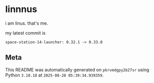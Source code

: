 # linnnus

i am linus. that's me.

my latest commit is

```
space-station-14-launcher: 0.32.1 -> 0.33.0
```

## Meta

This README was automatically generated on `pkrvmdgpy2b27sr` using Python
`3.10.18` at `2025-08-20 05:39:34.939359`.
